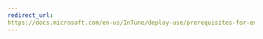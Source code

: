 ```yaml
---
redirect_url:
https://docs.microsoft.com/en-us/InTune/deploy-use/prerequisites-for-enrollment
---
```

